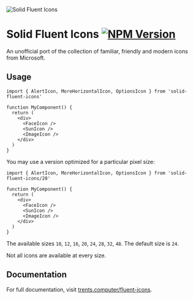 <p>
  <img src="https://assets.solidjs.com/banner?project=Fluent%20Icons" alt="Solid Fluent Icons" />
</p>

# Solid Fluent Icons [![NPM Version](https://img.shields.io/npm/v/solid-fluent-icons?style=flat-square)](https://www.npmjs.org/package/solid-fluent-icons)

An unofficial port of the collection of familiar, friendly and modern icons from Microsoft.

## Usage

```tsx
import { AlertIcon, MoreHorizontalIcon, OptionsIcon } from 'solid-fluent-icons'

function MyComponent() {
  return (
    <div>
      <FaceIcon />
      <SunIcon />
      <ImageIcon />
    </div>
  )
}
```

You may use a version optimized for a particular pixel size:

```tsx
import { AlertIcon, MoreHorizontalIcon, OptionsIcon } from 'solid-fluent-icons/20'

function MyComponent() {
  return (
    <div>
      <FaceIcon />
      <SunIcon />
      <ImageIcon />
    </div>
  )
}
```

The available sizes `10`, `12`, `16`, `20`, `24`, `28`, `32`, `48`. The default size is `24`.

Not all icons are available at every size.

## Documentation

For full documentation, visit [trents.computer/fluent-icons](https://trents.computer/fluent-icons).

